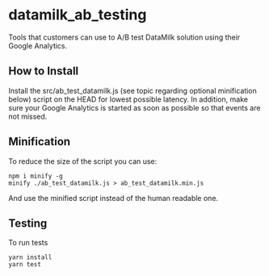 # datamilk_ab_testing

Tools that customers can use to A/B test DataMilk solution using their Google Analytics.

## How to Install

Install the src/ab_test_datamilk.js (see topic regarding optional minification below) script on the HEAD for lowest possible latency. In addition, make sure your Google Analytics is started as soon as possible so that events are not missed.

## Minification

To reduce the size of the script you can use:
```
npm i minify -g
minify ./ab_test_datamilk.js > ab_test_datamilk.min.js
```
And use the minified script instead of the human readable one.

## Testing

To run tests
```
yarn install
yarn test
```
